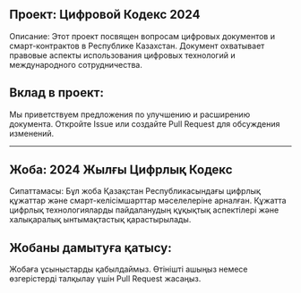 ## Проект: Цифровой Кодекс 2024
Описание:
Этот проект посвящен вопросам цифровых документов и смарт-контрактов в Республике Казахстан. Документ охватывает правовые аспекты использования цифровых технологий и международного сотрудничества.

## Вклад в проект:
Мы приветствуем предложения по улучшению и расширению документа. Откройте Issue или создайте Pull Request для обсуждения изменений.

---

## Жоба: 2024 Жылғы Цифрлық Кодекс
Сипаттамасы:
Бұл жоба Қазақстан Республикасындағы цифрлық құжаттар және смарт-келісімшарттар мәселелеріне арналған. Құжатта цифрлық технологияларды пайдаланудың құқықтық аспектілері және халықаралық ынтымақтастық қарастырылады.

## Жобаны дамытуға қатысу:
Жобаға ұсыныстарды қабылдаймыз. Өтінішті ашыңыз немесе өзгерістерді талқылау үшін Pull Request жасаңыз.

